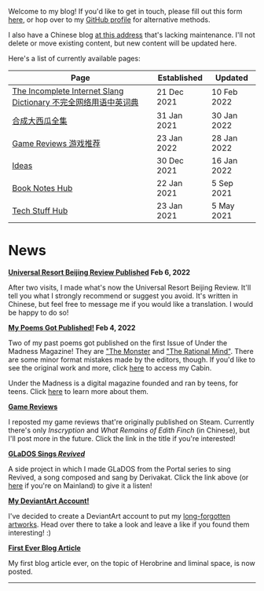 Welcome to my blog! If you'd like to get in touch, please fill out this form [here](/contact),
or hop over to my [GitHub profile](https://github.com/Cynthia7979/) for alternative methods.

I also have a Chinese blog [at this address](cynthia-s-cabin.wikidot.com) that's lacking maintenance. I'll not delete or move existing content, but new content will be updated here.

Here's a list of currently available pages:

| Page | Established | Updated |
|------|-------------|---------|
| [The Incomplete Internet Slang Dictionary 不完全网络用语中英词典](www-dict) | 21 Dec 2021 | 10 Feb 2022 |
| [合成大西瓜全集](daxigua) | 31 Jan 2021 | 30 Jan 2022 |
| [Game Reviews 游戏推荐](games) | 23 Jan 2022 | 28 Jan 2022 |
| [Ideas](ideas) | 30 Dec 2021 | 16 Jan 2022 |
| [Book Notes Hub](/Book%20Notes) | 22 Jan 2021 | 5 Sep 2021 |
| [Tech Stuff Hub](/Tech%20Stuff) | 23 Jan 2021 | 5 May 2021 |

# News

<div class="news-block">
    <b><a href="http://cynthia-s-cabin.wikidot.com/universal-beijing">Universal Resort Beijing Review Published</a>
    <span class="date">Feb 6, 2022</span></b>
    <p>
    After two visits, I made what's now the Universal Resort Beijing Review. It'll tell you what I strongly recommend or suggest you avoid. It's written in Chinese, but feel free to message me if you would like a translation. I would be happy to do so!
    </p>
</div>

<div class="news-block">
    <b><a href="https://www.underthemadnessmagazine.com/editions/for-example">My Poems Got Published!</a>
    <span class="date">Feb 4, 2022</span></b>
    <p>
    Two of my past poems got published on the first Issue of Under the Madness Magazine! They are <a href="https://www.underthemadnessmagazine.com/post/the-monster-september-2021">"The Monster</a> and <a href="https://www.underthemadnessmagazine.com/post/the-rational-mind">"The Rational Mind"</a>. There are some minor format mistakes made by the editors, though. If you'd like to see the original work and more, click <a href="http://cynthia-s-cabin.wikidot.com/diary-18">here</a> to access my Cabin.
    </p><p>
    Under the Madness is a digital magazine founded and ran by teens, for teens. Click <a href="https://www.underthemadnessmagazine.com/masthead">here</a> to learn more about them.
    </p>
</div>

<div class="news-block">
    <b><a href="https://cynthia7979.github.io/games">Game Reviews</a></b>
    <p>
    I reposted my game reviews that're originally published on Steam. Currently there's only <i>Inscryption</i> and <i>What Remains of Edith Finch</i> (in Chinese), but I'll post more in the future. Click the link in the title if you're interested!
    </p>
</div>

<div class="news-block">
    <b><a href="https://youtu.be/7QLaYM7dXWo">GLaDOS Sings <i>Revived</i></a></b>
    <p>
    A side project in which I made GLaDOS from the Portal series to sing Revived, a song composed and sang by Derivakat. Click the link above (or <a href="https://www.bilibili.com/video/BV1Xq4y1k7gT">here</a> if you're on Mainland) to give it a listen!
    </p>
</div>

<div class="news-block">
    <b><a href="https://www.deviantart.com/cynthia7979">My DeviantArt Account!</a></b>
    <p>
    I've decided to create a DeviantArt account to put my <a href="https://github.com/Cynthia7979/images/tree/master/artwork">long-forgotten artworks</a>.
    Head over there to take a look and leave a like if you found them interesting! :)
    </p>
</div>

<div class="news-block">
    <b><a href="https://cynthia7979.github.io/ideas/herobrine">First Ever Blog Article</a></b>
    <p>
    My first blog article ever, on the topic of Herobrine and liminal space, is now posted.
    </p>
</div>

-------
